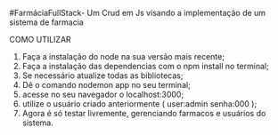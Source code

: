 #FarmáciaFullStack-
Um Crud em Js visando a implementação de um sistema de farmacia 

COMO UTILIZAR 


1. Faça a instalação do node na sua versão mais recente;
2. Faça a instalação das dependencias com o npm install no terminal;
3. Se necessário atualize todas as bibliotecas;
4. Dê o comando nodemon app no seu terminal;
5. acesse no seu navegador o localhost:3000;
6. utilize o usuário criado anteriormente ( user:admin senha:000 );
7. Agora é só testar livremente, gerenciando farmacos e usuários do sistema.
